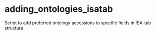 # adding_ontologies_isatab
Script to add preferred ontology accessions to specific fields in ISA-tab structure
